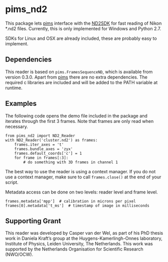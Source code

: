 pims_nd2
========

This package lets [pims](https://github.com/soft-matter/pims) interface with the [ND2SDK](http://www.nd2sdk.com) for fast reading of Nikon *.nd2 files.
Currently, this is only implemented for Windows and Python 2.7.

SDKs for Linux and OSX are already included, these are probably easy to implement.

Dependencies
------------

This reader is based on `pims.FramesSequenceND`, which is available from version 0.3.0. Apart from [pims](https://github.com/soft-matter/pims) there are no extra dependencies. The required c libraries are included and will be added to the PATH variable at runtime. 

Examples
--------

The following code opens the demo file included in the package and iterates through the first 3 frames. Note that frames are only read when necessary.

    from pims_nd2 import ND2_Reader
    with ND2_Reader('cluster.nd2') as frames:
		frames.iter_axes = 't'
		frames.bundle_axes = 'zyx'
		frames.default_coords['c'] = 1
		for frame in frames[:3]:
			# do something with 3D frames in channel 1

The best way to use the reader is using a context manager. If you do not use a context manager, make sure to call `frames.close()` at the end of your script.

Metadata access can be done on two levels: reader level and frame level.

	frames.metadata['mpp']  # calibration in microns per pixel
	frames[0].metadata['t_ms']  # timestamp of image in milliseconds

Supporting Grant
----------------
This reader was developed by Casper van der Wel, as part of his PhD thesis work in Daniela Kraft’s group at the Huygens-Kamerlingh-Onnes laboratory, Institute of Physics, Leiden University, The Netherlands. This work was supported by the Netherlands Organisation for Scientific Research (NWO/OCW).
